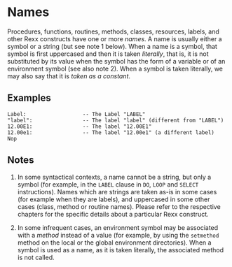 Names
=====

Procedures, functions, routines, methods, classes, resources, labels, and other Rexx constructs
have one or more _names_. A name is usually either a symbol or a string (but see note 1 below). 
When a name is a symbol, that symbol is first uppercased and then it is taken _literally_, that is, 
it is not substituted by its value when the symbol has the form of a variable or of an environment symbol
(see also note 2). 
When a symbol is taken literally, we may also say that it is _taken as a constant_. 

Examples
--------

```rexx
Label:                  -- The Label "LABEL"
"label":                -- The label "label" (different from "LABEL")
12.00E1:                -- The label "12.00E1"
12.00e1:                -- The label "12.00e1" (a different label)
Nop
```

Notes
-----

1. In some syntactical contexts, a name cannot be a string, but only a symbol (for example, in the `LABEL` clause
   in `DO`, `LOOP` and `SELECT` instructions). Names which are strings are taken as-is in some cases
   (for example when they are labels), and uppercased in some other cases (class, method or routine names).
   Please refer to the respective chapters for the specific details about a
   particular Rexx construct.

3. In some infrequent cases, an environment symbol may be associated with a _method_ instead of 
   a value (for example, by using the `setmethod` method on the local or the global environment directories).
   When a symbol is used as a name, as it is taken literally, the associated method is not called.
